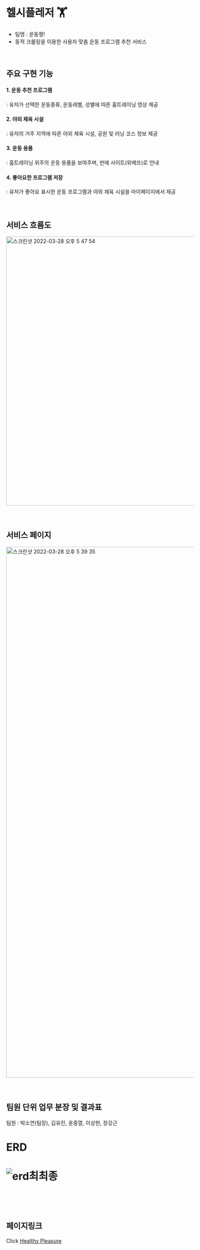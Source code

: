 # 헬시플레저 🏋️
- 팀명 : 운동짱!
- 동적 크롤링을 이용한 사용자 맞춤 운동 프로그램 추천 서비스
<br>

## 주요 구현 기능
#### 1. 운동 추천 프로그램 
  : 유저가 선택한 운동종류, 운동레벨, 성별에 따른 홈트레이닝 영상 제공
#### 2. 야외 체육 시설 
  : 유저의 거주 지역에 따른 야외 체육 시설, 공원 및 러닝 코스 정보 제공
#### 3. 운동 용품 
  : 홈트레이닝 위주의 운동 용품을 보여주며, 판매 사이트(위메프)로 안내 
#### 4. 좋아요한 프로그램 저장 
  : 유저가 좋아요 표시한 운동 프로그램과 야외 체육 시설을 마이페이지에서 제공
<br><br><br>

## 서비스 흐름도 
<img width="723" alt="스크린샷 2022-03-28 오후 5 47 54" src="https://user-images.githubusercontent.com/99248767/160361548-9b2d423c-dc33-4268-a8cc-95b5ca6be47b.png">
<br><br><br>

## 서비스 페이지
<img width="1426" alt="스크린샷 2022-03-28 오후 5 39 35" src="https://user-images.githubusercontent.com/99248767/160361939-c2afeba5-24c6-4385-8dc7-864649f5cc90.png">
<br><br><br>

## 팀원 단위 업무 분장 및 결과표
팀원 : 박소연(팀장), 김유진, 윤중열, 이상현, 장강근


# ERD
# ![erd최최종](https://user-images.githubusercontent.com/99311920/158744877-efa289d8-05f7-44a2-b421-74a1c7bbe554.PNG)
<br><br><br>

## 페이지링크
Click [Healthy Pleasure](https://project-student-5.ddns.net/exercise/)

 
